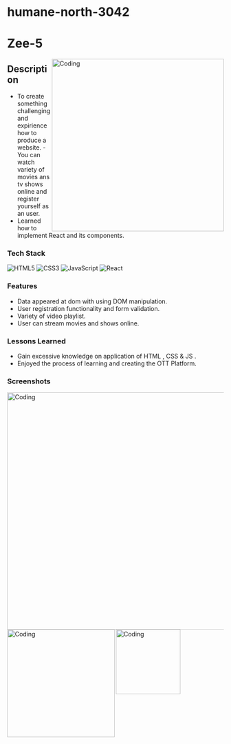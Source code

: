 # humane-north-3042

# Zee-5


<img align="right" alt="Coding" width="400" src="https://github.com/Dev-Mriganka/Deccan-Herald/blob/main/Assets/DH.jpg">


## Description





- To create something challenging and expirience how to produce a website.
-You can watch variety of movies ans tv shows online and register yourself as an user.
- Learned how to implement React and its components.

### Tech Stack


![HTML5](https://img.shields.io/badge/html5-%23E34F26.svg?style=for-the-badge&logo=html5&logoColor=white)
![CSS3](https://img.shields.io/badge/css3-%231572B6.svg?style=for-the-badge&logo=css3&logoColor=white)
![JavaScript](https://img.shields.io/badge/javascript-%23323330.svg?style=for-the-badge&logo=javascript&logoColor=%23F7DF1E)
![React](https://img.shields.io/badge/react-%230769AD.svg?style=for-the-badge&logo=react&logoColor=white)


### Features 
- Data appeared at dom with using DOM manipulation.
- User registration functionality and form validation.
- Variety of video playlist.
- User can stream movies and shows online. 


### Lessons Learned

- Gain excessive knowledge on application of HTML , CSS & JS .
- Enjoyed the process of learning and creating the OTT Platform.


### Screenshots
<img align="left" alt="Coding" width="550" src="https://github.com/Dev-Mriganka/Deccan-Herald/blob/main/Assets/DH-L.png">
<img align="left" alt="Coding" width="250" src="https://github.com/Dev-Mriganka/Deccan-Herald/blob/main/Assets/DH-T.png">
<img align="left" alt="Coding" width="150" src="https://github.com/Dev-Mriganka/Deccan-Herald/blob/main/Assets/DH-M.png">


